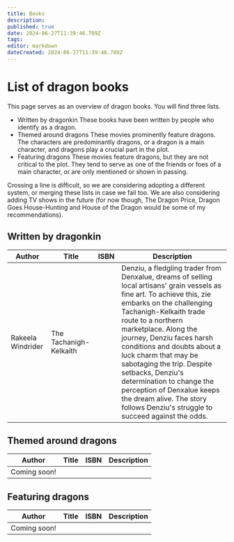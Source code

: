 ```yaml
---
title: Books
description: 
published: true
date: 2024-06-27T11:39:46.789Z
tags: 
editor: markdown
dateCreated: 2024-06-27T11:39:46.789Z
---
```


# List of dragon books
This page serves as an overview of dragon books. You will find three lists.

- Written by dragonkin
These books have been written by people who identify as a dragon.
- Themed around dragons
These movies prominently feature dragons. The characters are predominantly dragons, or a dragon is a main character, and dragons play a crucial part in the plot.
- Featuring dragons
These movies feature dragons, but they are not critical to the plot. They tend to serve as one of the friends or foes of a main character, or are only mentioned or shown in passing.

Crossing a line is difficult, so we are considering adopting a different system, or merging these lists in case we fail too. We are also considering adding TV shows in the future (for now though, The Dragon Price, Dragon Goes House-Hunting and House of the Dragon would be some of my recommendations).

## Written by dragonkin
| Author | Title | ISBN | Description |
| --- | --- | --- | --- |
| Rakeela Windrider | The Tachanigh-Kelkaith | | Denziu, a fledgling trader from Denxalue, dreams of selling local artisans' grain vessels as fine art. To achieve this, zie embarks on the challenging Tachanigh-Kelkaith trade route to a northern marketplace. Along the journey, Denziu faces harsh conditions and doubts about a luck charm that may be sabotaging the trip. Despite setbacks, Denziu's determination to change the perception of Denxalue keeps the dream alive. The story follows Denziu's struggle to succeed against the odds.

## Themed around dragons
| Author | Title | ISBN | Description |
| --- | --- | --- | --- |
| Coming soon! |

## Featuring dragons
| Author | Title | ISBN | Description |
| --- | --- | --- | --- |
| Coming soon! |